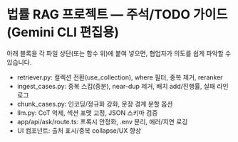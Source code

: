 # 법률 RAG 프로젝트 — 주석/TODO 가이드 (Gemini CLI 편집용)

아래 블록을 각 파일 상단(또는 함수 위)에 붙여 넣으면, 협업자가 의도를 쉽게 파악할 수 있습니다.

- retriever.py: 컬렉션 전환(use_collection), where 필터, 중복 제거, reranker
- ingest_cases.py: 중복 스킵(증분), near-dup 제거, 배치 add/진행률, 실패 라인 로그
- chunk_cases.py: 인코딩/정규화 강화, 문장 경계 분할 옵션
- llm.py: CoT 억제, 섹션 포맷 고정, JSON 스키마 검증
- app/api/ask/route.ts: 프록시 안정화, .env 분리, 에러/지연 로깅
- UI 컴포넌트: 출처 표시/중복 collapse/UX 향상
